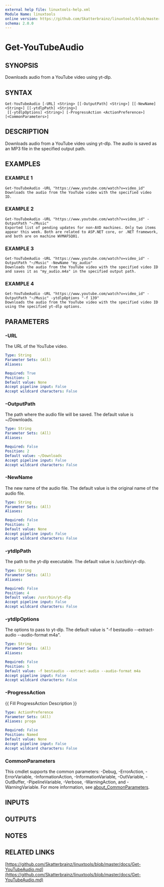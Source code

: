 ```yaml
---
external help file: linuxtools-help.xml
Module Name: linuxtools
online version: https://github.com/Skatterbrainz/linuxtools/blob/master/docs/Get-YouTubeAudio.md
schema: 2.0.0
---
```


# Get-YouTubeAudio

## SYNOPSIS
Downloads audio from a YouTube video using yt-dlp.

## SYNTAX

```
Get-YouTubeAudio [-URL] <String> [[-OutputPath] <String>] [[-NewName] <String>] [[-ytdlpPath] <String>]
 [[-ytdlpOptions] <String>] [-ProgressAction <ActionPreference>] [<CommonParameters>]
```

## DESCRIPTION
Downloads audio from a YouTube video using yt-dlp.
The audio is saved as an MP3 file in the specified output path.

## EXAMPLES

### EXAMPLE 1
```
Get-YouTubeAudio -URL "https://www.youtube.com/watch?v=video_id"
Downloads the audio from the YouTube video with the specified video ID.
```

### EXAMPLE 2
```
Get-YouTubeAudio -URL "https://www.youtube.com/watch?v=video_id" -OutputPath "~/Music"
Exported list of pending updates for non-AVD machines. Only two items appear this week. Both are related to ASP.NET core, or .NET framework, and both are on machine WVMAFSQ01.
```

### EXAMPLE 3
```
Get-YouTubeAudio -URL "https://www.youtube.com/watch?v=video_id" -OutputPath "~/Music" -NewName "my_audio"
Downloads the audio from the YouTube video with the specified video ID and saves it as "my_audio.m4a" in the specified output path.
```

### EXAMPLE 4
```
Get-YouTubeAudio -URL "https://www.youtube.com/watch?v=video_id" -OutputPath "~/Music" -ytdlpOptions "-f 139"
Downloads the audio from the YouTube video with the specified video ID using the specified yt-dlp options.
```

## PARAMETERS

### -URL
The URL of the YouTube video.

```yaml
Type: String
Parameter Sets: (All)
Aliases:

Required: True
Position: 1
Default value: None
Accept pipeline input: False
Accept wildcard characters: False
```

### -OutputPath
The path where the audio file will be saved.
The default value is ~/Downloads.

```yaml
Type: String
Parameter Sets: (All)
Aliases:

Required: False
Position: 2
Default value: ~/Downloads
Accept pipeline input: False
Accept wildcard characters: False
```

### -NewName
The new name of the audio file.
The default value is the original name of the audio file.

```yaml
Type: String
Parameter Sets: (All)
Aliases:

Required: False
Position: 3
Default value: None
Accept pipeline input: False
Accept wildcard characters: False
```

### -ytdlpPath
The path to the yt-dlp executable.
The default value is /usr/bin/yt-dlp.

```yaml
Type: String
Parameter Sets: (All)
Aliases:

Required: False
Position: 4
Default value: /usr/bin/yt-dlp
Accept pipeline input: False
Accept wildcard characters: False
```

### -ytdlpOptions
The options to pass to yt-dlp.
The default value is "-f bestaudio --extract-audio --audio-format m4a".

```yaml
Type: String
Parameter Sets: (All)
Aliases:

Required: False
Position: 5
Default value: -f bestaudio --extract-audio --audio-format m4a
Accept pipeline input: False
Accept wildcard characters: False
```

### -ProgressAction
{{ Fill ProgressAction Description }}

```yaml
Type: ActionPreference
Parameter Sets: (All)
Aliases: proga

Required: False
Position: Named
Default value: None
Accept pipeline input: False
Accept wildcard characters: False
```

### CommonParameters
This cmdlet supports the common parameters: -Debug, -ErrorAction, -ErrorVariable, -InformationAction, -InformationVariable, -OutVariable, -OutBuffer, -PipelineVariable, -Verbose, -WarningAction, and -WarningVariable. For more information, see [about_CommonParameters](http://go.microsoft.com/fwlink/?LinkID=113216).

## INPUTS

## OUTPUTS

## NOTES

## RELATED LINKS

[https://github.com/Skatterbrainz/linuxtools/blob/master/docs/Get-YouTubeAudio.md](https://github.com/Skatterbrainz/linuxtools/blob/master/docs/Get-YouTubeAudio.md)

